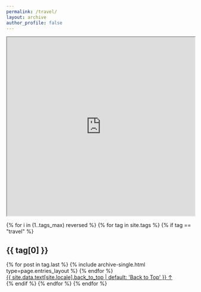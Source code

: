 ```yaml
---
permalink: /travel/
layout: archive
author_profile: false
---
```



<iframe src="https://www.google.com/maps/d/u/0/embed?mid=1mPiLutLgPaihLS4zBOnrb9mupxQ" width="100%" height="480"></iframe>

{% for i in (1..tags_max) reversed %}
  {% for tag in site.tags %}
    {% if tag == "travel" %}
      <section id="{{ tag[0] | slugify | downcase }}" class="taxonomy__section">
        <h2 class="archive__subtitle">{{ tag[0] }}</h2>
        <div class="entries-{{ page.entries_layout | default: 'list' }}">
          {% for post in tag.last %}
            {% include archive-single.html type=page.entries_layout %}
          {% endfor %}
        </div>
        <a href="#page-title" class="back-to-top">{{ site.data.text[site.locale].back_to_top | default: 'Back to Top' }} &uarr;</a>
      </section>
    {% endif %}
  {% endfor %}
{% endfor %}
